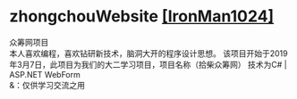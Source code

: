 zhongchouWebsite [[IronMan1024]](https://github.com/IronMan1024/)
=
众筹网项目<br>
本人喜欢编程，喜欢钻研新技术，脑洞大开的程序设计思想。
该项目开始于2019年3月7日，此项目为我们的大二学习项目，项目名称（拾柴众筹网） 技术为C# | ASP.NET WebForm<br> 
&：仅供学习交流之用
